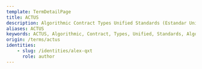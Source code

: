 ```yaml
---
template: TermDetailPage
title: ACTUS 
description: Algorithmic Contract Types Unified Standards (Estandar Unificado de Tipos de Contratos Algorítmicos). Una clasificación y un estándar para contratos financieros.
aliases: ACTUS
keywords: ACTUS, Algorithmic, Contract, Types, Unified, Standards, Algoritmo, Contrato, Tipos, Clasificación, Unificado
origin: /terms/actus
identities: 
    - slug: /identities/alex-qxt
      role: author
---
```

